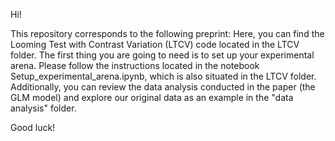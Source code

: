Hi!

This repository corresponds to the following preprint:
Here, you can find the Looming Test with Contrast Variation (LTCV) code located in the LTCV folder. The first thing you are going to need is to set up your experimental arena. Please follow the instructions located in the notebook Setup_experimental_arena.ipynb, which is also situated in the LTCV folder.
Additionally, you can review the data analysis conducted in the paper (the GLM model) and explore our original data as an example in the "data analysis" folder.

Good luck!

